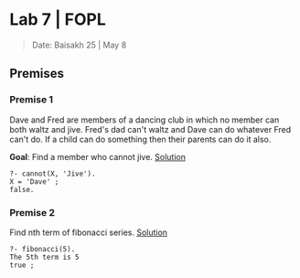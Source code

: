 # Lab 7 | FOPL

> Date: Baisakh 25 | May 8

## Premises

### Premise 1

Dave and Fred are members of a dancing club in which no member can both waltz and jive. Fred's dad can't waltz and Dave can do whatever Fred can't do. If a child can do something then their parents can do it also.

**Goal**: Find a member who cannot jive.
[Solution](./Knowledge%20Base%20[1].pl)

```none
?- cannot(X, 'Jive').
X = 'Dave' ;
false.
```

### Premise 2

Find nth term of fibonacci series.
[Solution](./Knowledge%20Base%20[2].pl)

```none
?- fibonacci(5).
The 5th term is 5
true ;
```